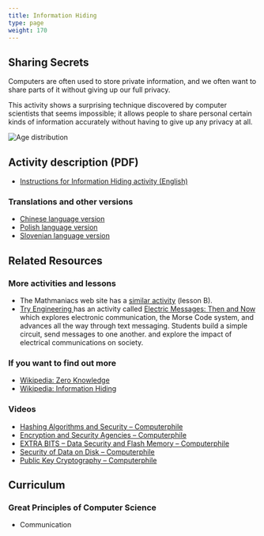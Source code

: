 ```yaml
---
title: Information Hiding
type: page
weight: 170
---
```


## Sharing Secrets

Computers are often used to store private information, and we often want to share parts of it without giving up our full privacy.

This activity shows a surprising technique discovered by computer scientists that seems impossible; it allows people to share personal certain kinds of information accurately without having to give up any privacy at all.

![Age distribution](/images/activities/information-hiding/age_distribution.jpg)

## Activity description (PDF)

- [Instructions for Information Hiding activity (English)](/documents/activities/information-hiding/unplugged-16-information_hiding_0.pdf)

### Translations and other versions

- [Chinese language version](/documents/activities/information-hiding/Information-Hiding-Chinese-Version.pdf)
- [Polish language version](/documents/activities/information-hiding/activity16.pdf)
- [Slovenian language version](/documents/activities/information-hiding/16-Skupna-skrivnost_0.pdf)

## Related Resources

### More activities and lessons

- The Mathmaniacs web site has a [similar activity](http://mathmaniacs.org/lessons/B-infohiding/index.html) (lesson B).
- [Try Engineering ](https://tryengineering.org/) has an activity called [ Electric Messages: Then and Now ](http://tryengineering.org/lesson-plans/electric-messages-then-and-now) which explores electronic communication, the Morse Code system, and advances all the way through text messaging. Students build a simple circuit, send messages to one another. and explore the impact of electrical communications on society.

### If you want to find out more

- [Wikipedia: Zero Knowledge](https://en.wikipedia.org/wiki/Zero_Knowledge)
- [Wikipedia: Information Hiding ](https://en.wikipedia.org/wiki/Information_hiding)

### Videos

- [Hashing Algorithms and Security – Computerphile](https://www.youtube.com/watch?v=b4b8ktEV4Bg)
- [Encryption and Security Agencies – Computerphile](https://www.youtube.com/watch?v=sWeVOXpTOhk)
- [EXTRA BITS – Data Security and Flash Memory – Computerphile](https://www.youtube.com/watch?v=HQWFCDN9VZI)
- [Security of Data on Disk – Computerphile](https://www.youtube.com/watch?v=4SSSMi4X_mA)
- [Public Key Cryptography – Computerphile](https://www.youtube.com/watch?v=GSIDS_lvRv4)

## Curriculum

### Great Principles of Computer Science

- Communication
